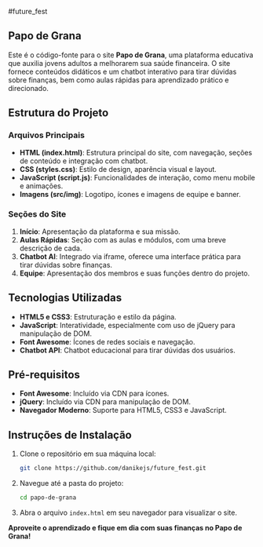 #future_fest

## Papo de Grana

Este é o código-fonte para o site **Papo de Grana**, uma plataforma educativa que auxilia jovens adultos a melhorarem sua saúde financeira. O site fornece conteúdos didáticos e um chatbot interativo para tirar dúvidas sobre finanças, bem como aulas rápidas para aprendizado prático e direcionado.

## Estrutura do Projeto

### Arquivos Principais

- **HTML (index.html)**: Estrutura principal do site, com navegação, seções de conteúdo e integração com chatbot.
- **CSS (styles.css)**: Estilo de design, aparência visual e layout.
- **JavaScript (script.js)**: Funcionalidades de interação, como menu mobile e animações.
- **Imagens (src/img)**: Logotipo, ícones e imagens de equipe e banner.

### Seções do Site

1. **Início**: Apresentação da plataforma e sua missão.
2. **Aulas Rápidas**: Seção com as aulas e módulos, com uma breve descrição de cada.
3. **Chatbot AI**: Integrado via iframe, oferece uma interface prática para tirar dúvidas sobre finanças.
4. **Equipe**: Apresentação dos membros e suas funções dentro do projeto.

## Tecnologias Utilizadas

- **HTML5 e CSS3**: Estruturação e estilo da página.
- **JavaScript**: Interatividade, especialmente com uso de jQuery para manipulação de DOM.
- **Font Awesome**: Ícones de redes sociais e navegação.
- **Chatbot API**: Chatbot educacional para tirar dúvidas dos usuários.

## Pré-requisitos

- **Font Awesome**: Incluído via CDN para ícones.
- **jQuery**: Incluído via CDN para manipulação de DOM.
- **Navegador Moderno**: Suporte para HTML5, CSS3 e JavaScript.

## Instruções de Instalação

1. Clone o repositório em sua máquina local:
    ```bash
    git clone https://github.com/danikejs/future_fest.git
    ```

2. Navegue até a pasta do projeto:
    ```bash
    cd papo-de-grana
    ```

3. Abra o arquivo `index.html` em seu navegador para visualizar o site.


**Aproveite o aprendizado e fique em dia com suas finanças no Papo de Grana!**
